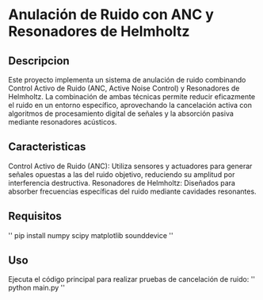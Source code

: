 # Anulación de Ruido con ANC y Resonadores de Helmholtz

## Descripcion

Este proyecto implementa un sistema de anulación de ruido combinando Control Activo de Ruido 
(ANC, Active Noise Control) y Resonadores de Helmholtz. La combinación de ambas técnicas permite
reducir eficazmente el ruido en un entorno específico, aprovechando la cancelación activa con 
algoritmos de procesamiento digital de señales y la absorción pasiva mediante resonadores acústicos.

## Caracteristicas

Control Activo de Ruido (ANC): Utiliza sensores y actuadores para generar señales opuestas a las del ruido objetivo, reduciendo su amplitud por interferencia destructiva.
Resonadores de Helmholtz: Diseñados para absorber frecuencias específicas del ruido mediante cavidades resonantes.

## Requisitos

''
pip install numpy scipy matplotlib sounddevice
''

## Uso

Ejecuta el código principal para realizar pruebas de cancelación de ruido:
''
python main.py
''




